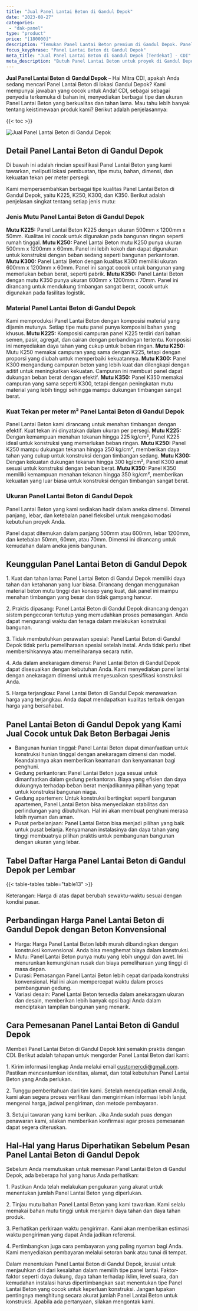 ```yaml
---
title: "Jual Panel Lantai Beton di Gandul Depok"
date: "2023-08-27"
categories:
 - "dak-panel"
type: "product"
price: "[180000]"
description: "Temukan Panel Lantai Beton premium di Gandul Depok. Panel Lantai Beton dirancang untuk kebutuhan konstruksi modern dengan performa andalan. Hubungi kami sekarang."
focus_keyphrase: "Panel Lantai Beton di Gandul Depok"
meta_title: "Jual Panel Lantai Beton di Gandul Depok [Terdekat] - CDI"
meta_description: "Butuh Panel Lantai Beton untuk proyek di Gandul Depok?. Kami menyediakan Panel Lantai Beton premium untuk pembangunan. Harga terbaik hanya di sini."
---
```


**Jual Panel Lantai Beton di Gandul Depok** – Hai Mitra CDI, apakah Anda sedang mencari Panel Lantai Beton di lokasi Gandul Depok? Kami mempunyai jawaban yang cocok untuk Anda! CDI, sebagai sebagai penyedia terkemuka di bahan ini, menyediakan berbagai tipe dan ukuran Panel Lantai Beton yang berkualitas dan tahan lama. Mau tahu lebih banyak tentang keistimewaan produk kami? Berikut adalah penjelasannya:

{{< toc >}}

![Jual Panel Lantai Beton di Gandul Depok](/images/dak-panel/dak-panel-03.jpg)

## Detail Panel Lantai Beton di Gandul Depok

Di bawah ini adalah rincian spesifikasi Panel Lantai Beton yang kami tawarkan, meliputi lokasi pembuatan, tipe mutu, bahan, dimensi, dan kekuatan tekan per meter persegi:

Kami mempersembahkan berbagai tipe kualitas Panel Lantai Beton di Gandul Depok, yaitu K225, K250, K300, dan K350. Berikut adalah penjelasan singkat tentang setiap jenis mutu:

### Jenis Mutu Panel Lantai Beton di Gandul Depok

**Mutu K225:** Panel Lantai Beton K225 dengan ukuran 500mm x 1200mm x 50mm. Kualitas ini cocok untuk digunakan pada bangunan ringan seperti rumah tinggal.
**Mutu K250:** Panel Lantai Beton mutu K250 punya ukuran 500mm x 1200mm x 60mm. Panel ini lebih kokoh dan dapat digunakan untuk konstruksi dengan beban sedang seperti bangunan perkantoran.
**Mutu K300:** Panel Lantai Beton dengan kualitas K300 memiliki ukuran 600mm x 1200mm x 60mm. Panel ini sangat cocok untuk bangunan yang memerlukan beban berat, seperti pabrik.
**Mutu K350:** Panel Lantai Beton dengan mutu K350 punya ukuran 600mm x 1200mm x 70mm. Panel ini dirancang untuk mendukung timbangan sangat berat, cocok untuk digunakan pada fasilitas logistik.

### Material Panel Lantai Beton di Gandul Depok

Kami memproduksi Panel Lantai Beton dengan komposisi material yang dijamin mutunya. Setiap tipe mutu panel punya komposisi bahan yang khusus.
**Mutu K225:** Komposisi campuran panel K225 terdiri dari bahan semen, pasir, agregat, dan cairan dengan perbandingan tertentu. Komposisi ini menyediakan daya tahan yang cukup untuk beban ringan.
**Mutu K250:** Mutu K250 memakai campuran yang sama dengan K225, tetapi dengan proporsi yang diubah untuk memperbaiki kekuatannya.
**Mutu K300:** Panel K300 mengandung campuran beton yang lebih kuat dan dilengkapi dengan aditif untuk meningkatkan kekuatan. Campuran ini membuat panel dapat dukungan beban berat dengan efektif.
**Mutu K350:** Panel K350 memakai campuran yang sama seperti K300, tetapi dengan peningkatan mutu material yang lebih tinggi sehingga mampu dukungan timbangan sangat berat.

### Kuat Tekan per meter m² Panel Lantai Beton di Gandul Depok

Panel Lantai Beton kami dirancang untuk menahan timbangan dengan efektif. Kuat tekan ini dinyatakan dalam ukuran per persegi.
**Mutu K225:** Dengan kemampuan menahan tekanan hingga 225 kg/cm², Panel K225 ideal untuk konstruksi yang memerlukan beban ringan.
**Mutu K250:** Panel K250 mampu dukungan tekanan hingga 250 kg/cm², memberikan daya tahan yang cukup untuk konstruksi dengan timbangan sedang.
**Mutu K300:** Dengan kekuatan dukungan tekanan hingga 300 kg/cm², Panel K300 amat sesuai untuk konstruksi dengan beban berat.
**Mutu K350:** Panel K350 memiliki kemampuan menahan tekanan hingga 350 kg/cm², memberikan kekuatan yang luar biasa untuk konstruksi dengan timbangan sangat berat.

### Ukuran Panel Lantai Beton di Gandul Depok

Panel Lantai Beton yang kami sediakan hadir dalam aneka dimensi. Dimensi panjang, lebar, dan ketebalan panel fleksibel untuk mengakomodasi kebutuhan proyek Anda.

Panel dapat ditemukan dalam panjang 500mm atau 600mm, lebar 1200mm, dan ketebalan 50mm, 60mm, atau 70mm. Dimensi ini dirancang untuk kemudahan dalam aneka jenis bangunan.

## Keunggulan Panel Lantai Beton di Gandul Depok

1\.  Kuat dan tahan lama: Panel Lantai Beton di Gandul Depok memiliki daya tahan dan ketahanan yang luar biasa. Dirancang dengan menggunakan material beton mutu tinggi dan konsep yang kuat, dak panel ini mampu menahan timbangan yang besar dan tidak gampang hancur.

2\.  Praktis dipasang: Panel Lantai Beton di Gandul Depok dirancang dengan sistem pengecoran tertutup yang memudahkan proses pemasangan. Anda dapat mengurangi waktu dan tenaga dalam melakukan konstruksi bangunan.

3\.  Tidak membutuhkan perawatan spesial: Panel Lantai Beton di Gandul Depok tidak perlu pemeliharaan spesial setelah instal. Anda tidak perlu ribet membersihkannya atau memeliharanya secara rutin.

4\.  Ada dalam anekaragam dimensi: Panel Lantai Beton di Gandul Depok dapat disesuaikan dengan kebutuhan Anda. Kami menyediakan panel lantai dengan anekaragam dimensi untuk menyesuaikan spesifikasi konstruksi Anda.

5\.  Harga terjangkau: Panel Lantai Beton di Gandul Depok menawarkan harga yang terjangkau. Anda dapat mendapatkan kualitas terbaik dengan harga yang bersahabat.

## Panel Lantai Beton di Gandul Depok yang Kami Jual Cocok untuk Dak Beton Berbagai Jenis

*   Bangunan hunian tinggal: Panel Lantai Beton dapat dimanfaatkan untuk konstruksi hunian tinggal dengan anekaragam dimensi dan model. Keandalannya akan memberikan keamanan dan kenyamanan bagi penghuni.
*   Gedung perkantoran: Panel Lantai Beton juga sesuai untuk dimanfaatkan dalam gedung perkantoran. Biaya yang efisien dan daya dukungnya terhadap beban berat menjadikannya pilihan yang tepat untuk konstruksi bangunan niaga.
*   Gedung apartemen: Untuk konstruksi bertingkat seperti bangunan apartemen, Panel Lantai Beton bisa menyediakan stabilitas dan perlindungan yang dibutuhkan. Hal ini akan membuat penghuni merasa lebih nyaman dan aman.
*   Pusat perbelanjaan: Panel Lantai Beton bisa menjadi pilihan yang baik untuk pusat belanja. Kenyamanan instalasinya dan daya tahan yang tinggi membuatnya pilihan praktis untuk pembangunan bangunan dengan ukuran yang lebar.

## Tabel Daftar Harga Panel Lantai Beton di Gandul Depok per Lembar

{{< table-tables table="table13" >}}

Keterangan: Harga di atas dapat berubah sewaktu-waktu sesuai dengan kondisi pasar.

## Perbandingan Harga Panel Lantai Beton di Gandul Depok dengan Beton Konvensional

*   Harga: Harga Panel Lantai Beton lebih murah dibandingkan dengan konstruksi konvensional. Anda bisa menghemat biaya dalam konstruksi.
*   Mutu: Panel Lantai Beton punya mutu yang lebih unggul dan awet. Ini menurunkan kemungkinan rusak dan biaya pemeliharaan yang tinggi di masa depan.
*   Durasi: Pemasangan Panel Lantai Beton lebih cepat daripada konstruksi konvensional. Hal ini akan mempercepat waktu dalam proses pembangunan gedung.
*   Variasi desain: Panel Lantai Beton tersedia dalam anekaragam ukuran dan desain, memberikan lebih banyak opsi bagi Anda dalam menciptakan tampilan bangunan yang menarik.

## Cara Pemesanan Panel Lantai Beton di Gandul Depok

Membeli Panel Lantai Beton di Gandul Depok kini semakin praktis dengan CDI. Berikut adalah tahapan untuk mengorder Panel Lantai Beton dari kami:

1\.  Kirim informasi lengkap Anda melalui email customercdi@gmail.com. Pastikan mencantumkan identitas, alamat, dan total kebutuhan Panel Lantai Beton yang Anda perlukan.

2\.  Tunggu pemberitahuan dari tim kami. Setelah mendapatkan email Anda, kami akan segera proses verifikasi dan mengirimkan informasi lebih lanjut mengenai harga, jadwal pengiriman, dan metode pembayaran.

3\.  Setujui tawaran yang kami berikan. Jika Anda sudah puas dengan penawaran kami, silakan memberikan konfirmasi agar proses pemesanan dapat segera diteruskan.

## Hal-Hal yang Harus Diperhatikan Sebelum Pesan Panel Lantai Beton di Gandul Depok

Sebelum Anda memutuskan untuk memesan Panel Lantai Beton di Gandul Depok, ada beberapa hal yang harus Anda perhatikan:

1\.  Pastikan Anda telah melakukan pengukuran yang akurat untuk menentukan jumlah Panel Lantai Beton yang diperlukan.

2\.  Tinjau mutu bahan Panel Lantai Beton yang kami tawarkan. Kami selalu memakai bahan mutu tinggi untuk menjamin daya tahan dan daya tahan produk.

3\.  Perhatikan perkiraan waktu pengiriman. Kami akan memberikan estimasi waktu pengiriman yang dapat Anda jadikan referensi.

4\.  Pertimbangkan juga cara pembayaran yang paling nyaman bagi Anda. Kami menyediakan pembayaran melalui setoran bank atau tunai di tempat.

Dalam menentukan Panel Lantai Beton di Gandul Depok, krusial untuk menjauhkan diri dari kesalahan dalam memilih tipe panel lantai. Faktor-faktor seperti daya dukung, daya tahan terhadap iklim, level suara, dan kemudahan instalasi harus dipertimbangkan saat menentukan tipe Panel Lantai Beton yang cocok untuk keperluan konstruksi. Jangan lupakan pentingnya menghitung secara akurat jumlah Panel Lantai Beton untuk konstruksi. Apabila ada pertanyaan, silakan mengontak kami.